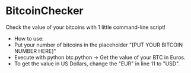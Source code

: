 # BitcoinChecker
Check the value of your bitcoins with 1 little command-line script!
* How to use:
* Put your number of bitcoins in the placeholder "[PUT YOUR BITCOIN NUMBER HERE]"
* Execute with python btc.python → Get the value of your BTC in Euros.
* To get the value in US Dollars, change the "EUR" in line 11 to "USD".
